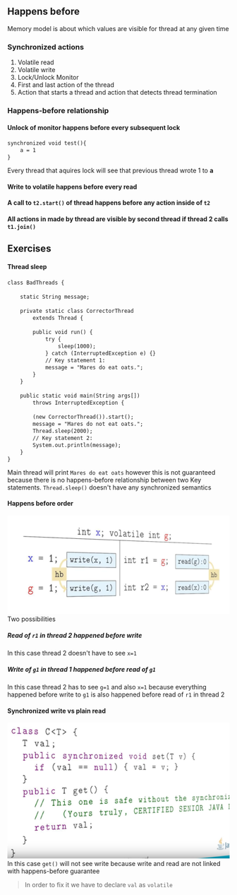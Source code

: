 ## Happens before
Memory model is about which values are visible for thread at any given time
### Synchronized actions
1. Volatile read
2. Volatile write
3. Lock/Unlock Monitor
4. First and last action of the thread
5. Action that starts a thread and action that detects thread termination


### Happens-before relationship
#### Unlock of monitor happens before every subsequent lock
```
synchronized void test(){
    a = 1
}
```
Every thread that aquires lock will see that previous thread wrote 1 to **a**

#### Write to volatile happens before every read

#### A call to `t2.start()` of thread happens before any action inside of `t2`

#### All actions in made by thread are visible by second thread if thread 2 calls `t1.join()`

## Exercises
#### Thread sleep

```
class BadThreads {

    static String message;

    private static class CorrectorThread
        extends Thread {

        public void run() {
            try {
                sleep(1000); 
            } catch (InterruptedException e) {}
            // Key statement 1:
            message = "Mares do eat oats."; 
        }
    }

    public static void main(String args[])
        throws InterruptedException {

        (new CorrectorThread()).start();
        message = "Mares do not eat oats.";
        Thread.sleep(2000);
        // Key statement 2:
        System.out.println(message);
    }
}
```
Main thread will print `Mares do eat oats` however this is not guaranteed because there is
no happens-before relationship between two Key statements.
`Thread.sleep()` doesn't have any synchronized semantics

#### Happens before order
![Happens before](hap_before.png)
Two possibilities
#####  Read of `r1` in thread 2 happened before write
In this case thread 2 doesn't have to see `x=1`

#####  Write of `g1` in thread 1 happened before read of `g1`
In this case thread 2 has to see `g=1` and also `x=1` because everything happened before write to `g1` is also happened before read of `r1` in thread 2

#### Synchronized write vs plain read
![Synchronized](sync_hap_before.png)
In this case `get()` will not see write because write and read are not 
linked with happens-before guarantee
> In order to fix it we have to declare `val` as `volatile`
